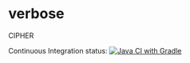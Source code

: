 # verbose
CIPHER


Continuous Integration status:
[![Java CI with Gradle](https://github.com/janiceAlvares/verbose/actions/workflows/gradle.yml/badge.svg?branch=master)](https://github.com/janiceAlvares/verbose/actions/workflows/gradle.yml)
